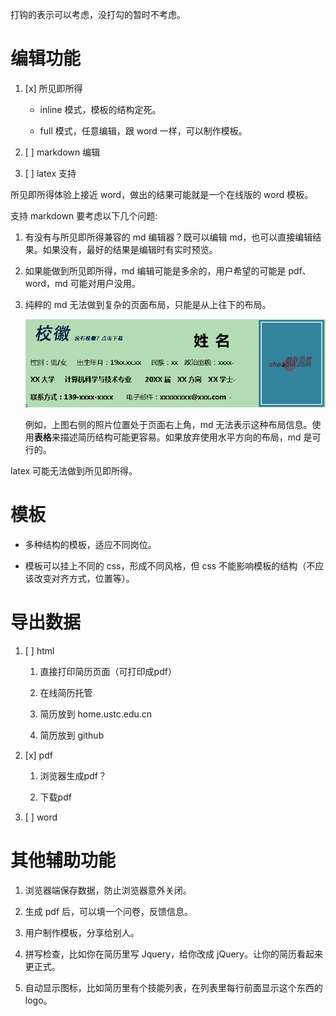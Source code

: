 打钩的表示可以考虑，没打勾的暂时不考虑。

编辑功能
========

1.  [x] 所见即所得

    -   inline 模式，模板的结构定死。

    -   full 模式，任意编辑，跟 word 一样，可以制作模板。

2.  [ ] markdown 编辑

3.  [ ] latex 支持

所见即所得体验上接近 word，做出的结果可能就是一个在线版的 word 模板。

支持 markdown 要考虑以下几个问题:

1.  有没有与所见即所得兼容的 md 编辑器？既可以编辑
    md，也可以直接编辑结果。如果没有，最好的结果是编辑时有实时预览。

2.  如果能做到所见即所得，md 编辑可能是多余的，用户希望的可能是 pdf、word，md
    可能对用户没用。

3.  纯粹的 md 无法做到复杂的页面布局，只能是从上往下的布局。

    ![](<cv_head.png>)

    例如，上图右侧的照片位置处于页面右上角，md
    无法表示这种布局信息。使用**表格**来描述简历结构可能更容易。如果放弃使用水平方向的布局，md
    是可行的。

latex 可能无法做到所见即所得。

模板
====

-   多种结构的模板，适应不同岗位。

-   模板可以挂上不同的 css，形成不同风格，但 css
    不能影响模板的结构（不应该改变对齐方式，位置等）。

导出数据
========

1.  [ ] html

    1.  直接打印简历页面（可打印成pdf）

    2.  在线简历托管

    3.  简历放到 home.ustc.edu.cn

    4.  简历放到 github

2.  [x] pdf

    1.  浏览器生成pdf？

    2.  下载pdf

3.  [ ] word

其他辅助功能
============

1.  浏览器端保存数据，防止浏览器意外关闭。

2.  生成 pdf 后，可以填一个问卷，反馈信息。

3.  用户制作模板，分享给别人。

4.  拼写检查，比如你在简历里写 Jquery，给你改成 jQuery。让你的简历看起来更正式。

5.  自动显示图标，比如简历里有个技能列表，在列表里每行前面显示这个东西的 logo。
